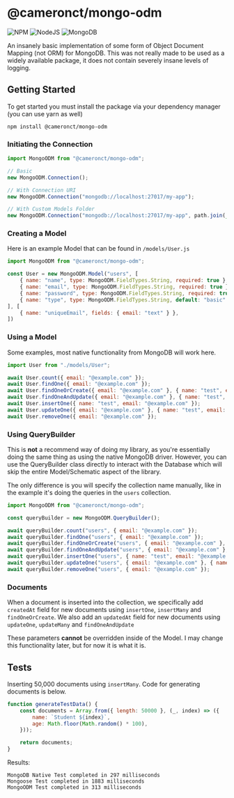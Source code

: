 # @cameronct/mongo-odm
![NPM](https://img.shields.io/badge/NPM-%23CB3837.svg?style=for-the-badge&logo=npm&logoColor=white)
![NodeJS](https://img.shields.io/badge/node.js-6DA55F?style=for-the-badge&logo=node.js&logoColor=white)
![MongoDB](https://img.shields.io/badge/MongoDB-%234ea94b.svg?style=for-the-badge&logo=mongodb&logoColor=white)

An insanely basic implementation of some form of Object Document Mapping (not ORM) for MongoDB. This was not really made to be used as a widely available package, it does not contain severely insane levels of logging. 

## Getting Started

To get started you must install the package via your dependency manager (you can use yarn as well)

`npm install @cameronct/mongo-odm`

### Initiating the Connection

```js
import MongoODM from "@cameronct/mongo-odm";

// Basic
new MongoODM.Connection();

// With Connection URI
new MongoODM.Connection("mongodb://localhost:27017/my-app");

// With Custom Models Folder
new MongoODM.Connection("mongodb://localhost:27017/my-app", path.join(__dirname, "path/to/models"));
```

### Creating a Model

Here is an example Model that can be found in `/models/User.js`
```js
import MongoODM from "@cameronct/mongo-odm";

const User = new MongoODM.Model("users", [
    { name: "name", type: MongoODM.FieldTypes.String, required: true },
    { name: "email", type: MongoODM.FieldTypes.String, required: true },
    { name: "password", type: MongoODM.FieldTypes.String, required: true },
    { name: "type", type: MongoODM.FieldTypes.String, default: "basic" },
], [ 
    { name: "uniqueEmail", fields: { email: "text" } },
])
```

### Using a Model

Some examples, most native functionality from MongoDB will work here.
```js
import User from "./models/User";

await User.count({ email: "@example.com" });
await User.findOne({ email: "@example.com" });
await User.findOneOrCreate({ email: "@example.com" }, { name: "test", email: "@example.com" });
await User.findOneAndUpdate({ email: "@example.com" }, { name: "test", email: "new@example.com" }, "$set");
await User.insertOne({ name: "test", email: "@example.com" });
await User.updateOne({ email: "@example.com" }, { name: "test", email: "new@example.com" }, "$set");
await User.removeOne({ email: "@example.com" });
```

### Using QueryBuilder

This is **not** a recommend way of doing my library, as you're essentially doing the same thing as using the native MongoDB driver. However, you can use the QueryBuilder class directly to interact with the Database which will skip the entire Model/Schematic aspect of the library.

The only difference is you will specify the collection name manually, like in the example it's doing the queries in the `users` collection.

```js
import MongoODM from "@cameronct/mongo-odm";

const queryBuilder = new MongoODM.QueryBuilder();

await queryBuilder.count("users", { email: "@example.com" });
await queryBuilder.findOne("users", { email: "@example.com" });
await queryBuilder.findOneOrCreate("users", { email: "@example.com" }, { name: "test", email: "@example.com" });
await queryBuilder.findOneAndUpdate("users", { email: "@example.com" }, { name: "test", email: "new@example.com" }, "$set");
await queryBuilder.insertOne("users", { name: "test", email: "@example.com" });
await queryBuilder.updateOne("users", { email: "@example.com" }, { name: "test", email: "new@example.com" }, "$set");
await queryBuilder.removeOne("users", { email: "@example.com" });
```

### Documents
When a document is inserted into the collection, we specifically add `createdAt` field for new documents using `insertOne`, `insertMany` and `findOneOrCreate`. 
We also add an `updatedAt` field for new documents using `updateOne`, `updateMany` and `findOneAndUpdate`

These parameters **cannot** be overridden inside of the Model. I may change this functionality later, but for now it is what it is.

## Tests

Inserting 50,000 documents using `insertMany`. Code for generating documents is below.
```js
function generateTestData() {
    const documents = Array.from({ length: 50000 }, (_, index) => ({
        name: `Student ${index}`,
        age: Math.floor(Math.random() * 100),
    }));

    return documents;
}
```

Results:
```
MongoDB Native Test completed in 297 milliseconds
Mongoose Test completed in 1883 milliseconds
MongoODM Test completed in 313 milliseconds
```

